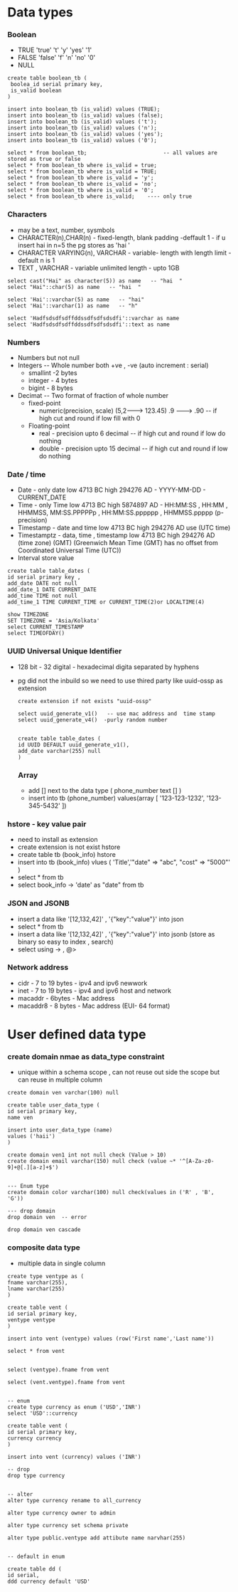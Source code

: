 # Data types

### Boolean
- TRUE 'true' 't' 'y' 'yes' '1'
- FALSE 'false' 'f' 'n' 'no' '0'
- NULL

```
create table boolean_tb (
 boolea_id serial primary key,
 is_valid boolean
)

insert into boolean_tb (is_valid) values (TRUE);
insert into boolean_tb (is_valid) values (false);
insert into boolean_tb (is_valid) values ('t');
insert into boolean_tb (is_valid) values ('n');
insert into boolean_tb (is_valid) values ('yes');
insert into boolean_tb (is_valid) values ('0');

select * from boolean_tb;                        -- all values are stored as true or false
select * from boolean_tb where is_valid = true;
select * from boolean_tb where is_valid = TRUE;
select * from boolean_tb where is_valid = 'y';
select * from boolean_tb where is_valid = 'no';
select * from boolean_tb where is_valid = '0';
select * from boolean_tb where is_valid;    ---- only true
```

### Characters 
- may be a text, number, sysmbols
- CHARACTER(n),CHAR(n)    - fixed-length, blank padding  -deffault 1  - if u insert hai in n=5 the pg stores as 'hai  '
- CHARACTER VARYING(n), VARCHAR   - variable- length with length limit - default n is 1
- TEXT , VARCHAR                       - variable unlimited length - upto 1GB
```
select cast("Hai" as character(5)) as name   -- "hai  "
select "Hai"::char(5) as name   -- "hai  "

select 'Hai'::varchar(5) as name   -- "hai"
select 'Hai'::varchar(1) as name   -- "h"

select 'Hadfsdsdfsdffddssdfsdfsdsdfi'::varchar as name
select 'Hadfsdsdfsdffddssdfsdfsdsdfi'::text as name
```

### Numbers
- Numbers but not null
- Integers   -- Whole number both +ve , -ve (auto increment : serial)
  - smallint -2 bytes
  - integer  - 4 bytes
  - bigint   - 8 bytes
- Decimat    -- Two format of fraction of whole number
  - fixed-point 
     - numeric(precision, scale) (5,2---> 123.45)   .9 ---> .90 -- if high cut and round if low fill with 0
  - Floating-point
    - real  - precision upto 6 decimal     -- if high cut and round if low do nothing
    - double  - precision upto 15 decimal   -- if high cut and round if low do nothing

### Date /  time
- Date - only date low 4713 BC high 294276 AD   - YYYY-MM-DD - CURRENT_DATE
- Time - only Time low 4713 BC high 5874897 AD   - HH:MM:SS , HH:MM , HHMMSS, MM:SS.PPPPPp , HH:MM:SS.pppppp , HHMMSS.ppppp (p-precision)
- Timestamp - date and time low 4713 BC high 294276 AD  use (UTC time)
- Timestamptz - data, time , timestamp low 4713 BC high 294276 AD  (time zone) (GMT) (Greenwich Mean Time (GMT) has no offset from Coordinated Universal Time (UTC))
- Interval store value
```
create table table_dates (
id serial primary key ,
add_date DATE not null
add_date_1 DATE CURRENT_DATE
add_time TIME not null
add_time_1 TIME CURRENT_TIME or CURRENT_TIME(2)or LOCALTIME(4)

show TIMEZONE
SET TIMEZONE = 'Asia/Kolkata'
select CURRENT_TIMESTAMP
select TIMEOFDAY()
```

### UUID Universal Unique Identifier
- 128 bit - 32 digital - hexadecimal digita separated by hyphens
- pg did not the inbuild so we need to use thired party like uuid-ossp as extension
  ```
  create extension if not exists "uuid-ossp"

  select uuid_generate_v1()   -- use mac address and  time stamp
  select uuid_generate_v4()  -purly random number


  create table table_dates (
  id UUID DEFAULT uuid_generate_v1(),
  add_date varchar(255) null
  )
  ```

  ### Array
  - add [] next to the data type  ( phone_number text [] )
  - insert into tb (phone_number)  values(array [ '123-123-1232', '123-345-5432' ])

### hstore - key value pair
- need to install as extension
- create extension is not exist hstore
- create table tb (book_info) hstore
- insert into tb (book_info) vlues ( 'Title','"date" => "abc", "cost" => "5000"' )
- select * from tb
- select book_info -> 'date' as "date" from tb

### JSON and JSONB
- insert a data like '[12,132,42]' , '{"key":"value"}' into json
- select * from tb
- insert a data like '[12,132,42]' , '{"key":"value"}' into jsonb (store as binary so easy to index , search)
- select using -> , @>

### Network address
- cidr  - 7 to 19 bytes  - ipv4 and ipv6 newwork
- inet  - 7 to 19 bytes  - ipv4 and ipv6 host and network
- macaddr  - 6bytes  - Mac address
- macaddr8  - 8 bytes  - Mac address (EUI- 64 format)

# User defined data type
### create domain nmae as data_type constraint
- unique within a schema scope , can not reuse out side the scope but can reuse in multiple column
```
create domain ven varchar(100) null

create table user_data_type (
id serial primary key,
name ven

insert into user_data_type (name)
values ('haii')
)

create domain ven1 int not null check (Value > 10)
create domain email varchar(150) null check (value ~* '^[A-Za-z0-9]+@[.][a-z]+$')


--- Enum type
create domain color varchar(100) null check(values in ('R' , 'B', 'G'))

--- drop domain
drop domain ven  -- error 

drop domain ven cascade

```
### composite data type
- multiple data in single column
```
create type ventype as (
fname varchar(255),
lname varchar(255)
)

create table vent (
id serial primary key,
ventype ventype
)

insert into vent (ventype) values (row('First name','Last name'))

select * from vent


select (ventype).fname from vent

select (vent.ventype).fname from vent


-- enum
create type currency as enum ('USD','INR')
select 'USD'::currency

create table vent (
id serial primary key,
currency currency
)

insert into vent (currency) values ('INR')

-- drop
drop type currency


-- alter
alter type currency rename to all_currency

alter type currency owner to admin

alter type currency set schema private

alter type public.ventype add attibute name narvhar(255)


-- default in enum

create table dd (
id serial,
ddd currency default 'USD'
```






